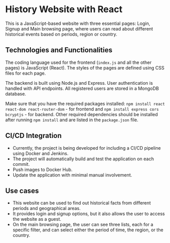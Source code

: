 # History Website with React

This is a JavaScript-based website with three essential pages: Login, Signup and Main browsing page, where users can read about different historical events based on periods, region or country.

## Technologies and Functionalities

The coding language used for the frontend (`index.js` and all the other pages) is JavaScript (React). The styles of the pages are defined using CSS files for each page.

The backend is built using Node.js and Express. User authentication is handled with API endpoints. All registered users are stored in a MongoDB database.

Make sure that you have the required packages installed:
    ```npm install react react-dom react-router-dom``` - for frontend and 
    ```npm install express cors bcryptjs``` - for backend.
Other required dependencies should be installed after running ```npm install``` and are listed in the `package.json` file.

## CI/CD Integration

- Currently, the project is being developed for including a CI/CD pipeline using Docker and Jenkins.
- The project will automatically build and test the application on each commit.
- Push images to Docker Hub.
- Update the application with minimal manual involvement.

## Use cases

- This website can be used to find out historical facts from different periods and geographical areas.
- It provides login and signup options, but it also allows the user to access the website as a guest.
- On the main browsing page, the user can see three lists, each for a specific filter, and can select either the period of time, the region, or the country.
